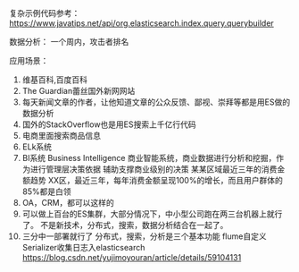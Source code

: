 
复杂示例代码参考：
https://www.javatips.net/api/org.elasticsearch.index.query.querybuilder

数据分析：
一个周内，攻击者排名

应用场景：
1. 维基百科,百度百科
2. The Guardian蕾丝国外新网网站
3. 每天新闻文章的作者，让他知道文章的公众反馈、鄙视、崇拜等都是用ES做的数据分析
4. 国外的StackOverflow也是用ES搜索上千亿行代码
5. 电商里面搜索商品信息
6. ELk系统
7. BI系统 Business Intelligence 商业智能系统，商业数据进行分析和挖掘，作为进行管理层决策依据
辅助支撑商业级别的决策
某某区域最近三年的消费金额趋势
XX区，最近三年，每年消费金额呈现100%的增长，而且用户群体的85%都是白领
8. OA，CRM，都可以这样的
9. 可以做上百台的ES集群，大部分情况下，中小型公司跑在两三台机器上就行了。
不是新技术，分布式，搜索，数据分析结合在一起了。
10. 三分中一部署就行了
分布式，搜索，分析是三个基本功能
flume自定义Serializer收集日志入elasticsearch
https://blog.csdn.net/yujimoyouran/article/details/59104131